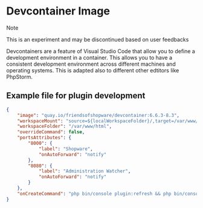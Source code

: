# Devcontainer Image

> [!NOTE]
> This is an experiment and may be discontinued based on user feedbacks

Devcontainers are a feature of Visual Studio Code that allow you to define a development environment in a container. This allows you to have a consistent development environment across different machines and operating systems. This is adapted also to different other edtitors like PhpStorm.

## Example file for plugin development

```json
{
	"image": "quay.io/friendsofshopware/devcontainer:6.6.3-8.3",
	"workspaceMount": "source=${localWorkspaceFolder}/,target=/var/www/html/custom/plugins/FroshTools,type=bind",
	"workspaceFolder": "/var/www/html",
	"overrideCommand": false,
	"portsAttributes": {
		"8000": {
			"label": "Shopware",
			"onAutoForward": "notify"
		},
		"8080": {
			"label": "Administration Watcher",
			"onAutoForward": "notify"
		}
	},
	"onCreateCommand": "php bin/console plugin:refresh && php bin/console plugin:install --activate FroshTools"
}
```
